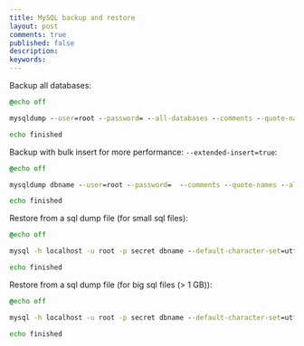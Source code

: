 ```yaml
---
title: MySQL backup and restore
layout: post
comments: true
published: false
description: 
keywords: 
---
```



Backup all databases:

```bat
@echo off

mysqldump --user=root --password= --all-databases --comments --quote-names --allow-keywords --complete-insert --skip-extended-insert --create-options --add-drop-table --hex-blob --default-character-set=utf8 -r C:\mysqlbackup.sql

echo finished
```

Backup with bulk insert for more performance: `--extended-insert=true`:

```bat
@echo off

mysqldump dbname --user=root --password=  --comments --quote-names --allow-keywords --extended-insert=true --create-options --add-drop-table --hex-blob --default-character-set=utf8 -r C:\mysqlbackup.sql

echo finished
```

Restore from a sql dump file (for small sql files):

```bat
@echo off

mysql -h localhost -u root -p secret dbname --default-character-set=utf8 < mysqlbackup.sql

echo finished
```

Restore from a sql dump file (for big sql files (> 1 GB)):

```bat
@echo off

mysql -h localhost -u root -p secret dbname --default-character-set=utf8 --init-command="SET GLOBAL max_allowed_packet=1073741824;SET NAMES utf8;SET FOREIGN_KEY_CHECKS=0;SET UNIQUE_CHECKS=0;" < mysqlbackup.sql

echo finished
```

